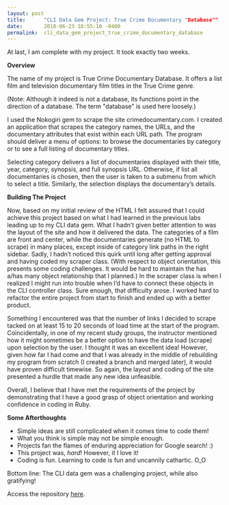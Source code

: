 ```yaml
---
layout: post
title:      "CLI Data Gem Project: True Crime Documentary "Database""
date:       2018-06-23 18:55:10 -0400
permalink:  cli_data_gem_project_true_crime_documentary_database
---
```



At last, I am complete with my project.  It took exactly two weeks.

**Overview**

The name of my project is True Crime Documentary Database. It offers a list film and television documentary film titles in the True Crime genre. 

(Note: Although it indeed is not a database, its functions point in the direction of a database. The term "database" is used here loosely.)  

I used the Nokogiri gem to scrape the site crimedocumentary.com.  I created an application that scrapes the category names, the URLs, and the documentary attributes that exist within each URL path.  The program should deliver a menu of options: to browse the documentaries by category or to see a full listing of documentary titles.  

Selecting category delivers a list of documentaries displayed with their title, year, category, synopsis, and full synopsis URL.  Otherwise, if list all documentaries is chosen, then the user is taken to a submenu from which to select a title.  Similarly, the selection displays the documentary’s details.

**Building The Project**

Now, based on my initial review of the HTML I felt assured that I could achieve this project based on what I had learned in the previous labs leading up to my CLI data gem.  What I hadn’t given better attention to was the layout of the site and how it delivered the data.  The categories of a film are front and center, while the documentaries generate (no HTML to scrape) in many places, except inside of category link paths in the right sidebar.  Sadly, I hadn’t noticed this quirk until long after getting approval and having coded my scraper class. (With respect to object orientation, this presents some coding challenges. It would be hard to maintain the has a/has  many object relationship that I planned.)  In the scraper class is when I realized I might run into trouble when I’d have to connect these objects in the CLI controller class.  Sure enough, that difficulty arose. I worked hard to refactor the entire project from start to finish and ended up with a better product.

Something I encountered was that the number of links I decided to scrape tacked on at least 15 to 20 seconds of load time at the start of the program. Coincidentally, in one of my recent study groups, the instructor mentioned how it might sometimes be a better option to have the data load (scrape) upon selection by the user. I thought it was an excellent idea!  However, given how far I had come and that I was already in the middle of rebuilding my program from scratch (I created a branch and merged later), it would have proven difficult timewise.  So again, the layout and coding of the site presented a hurdle that made any new idea unfeasible.


Overall, I believe that I have met the requirements of the project by demonstrating that I have a good grasp of object orientation and working confidence in coding in Ruby.  

**Some Afterthoughts**

* Simple ideas are still complicated when it comes time to code them!
* What you think is simple may not be simple enough.
* Projects fan the flames of enduring appreciation for Google search! :)
* This project was, *hard*! However, it I love it! 
* Coding is fun. Learning to code is fun and uncannily cathartic. O_O

Bottom line: The CLI data gem was a challenging project, while also gratifying!

Access the repository [here](https://github.com/iamdavidmichaelmoore/true-crime-documentaries).




